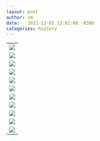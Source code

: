 ```yaml
---
layout: post
author: vm 
date:   2021-12-02 12:02:00 -0300
categories: history
---
```


<table>
 <tr>
  <td>
   <img src="/assets/img/1.jpg" style="display:block;margin-left:auto;margin-right:auto;" />
  </td>
 </tr>
 <tr>
  <td>
   <img src="/assets/img/2.jpg" style="display:block;margin-left:auto;margin-right:auto;" />
  </td>
 </tr>
 <tr>
  <td>
   <img src="/assets/img/3.jpg" style="display:block;margin-left:auto;margin-right:auto;" />
  </td>
 </tr>
 <tr>
  <td>
   <img src="/assets/img/home.png" style="display:block;margin-left:auto;margin-right:auto;" />
  </td>
 </tr>
 <tr>
  <td>
   <img src="/assets/img/chile.JPG" style="display:block;margin-left:auto;margin-right:auto;" />
  </td>
 </tr>
 <tr>
  <td>
   <img src="/assets/img/sand.JPG" style="display:block;margin-left:auto;margin-right:auto;" />
  </td>
 </tr>
 <tr>
  <td>
   <img src="/assets/img/mash.jpg" style="display:block;margin-left:auto;margin-right:auto;" />
  </td>
 </tr>
 <tr>
  <td>
   <img src="/assets/img/jacob.png" style="display:block;margin-left:auto;margin-right:auto;" />
  </td>
 </tr>
 <tr>
  <td>
   <img src="/assets/img/monsters.png" style="display:block;margin-left:auto;margin-right:auto;" />
  </td>
 </tr>
 <tr>
  <td>
   <img src="/assets/img/heorot-block.png" style="display:block;margin-left:auto;margin-right:auto;" />
  </td>
 </tr>
 <tr>
  <td>
   <img src="/assets/img/heorot-actual.jpg" style="display:block;margin-left:auto;margin-right:auto;" />
  </td>
 </tr>
</table>


